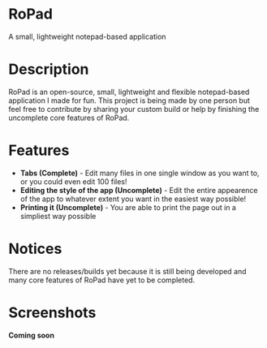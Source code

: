 # RoPad
A small, lightweight notepad-based application
# Description
RoPad is an open-source, small, lightweight and flexible notepad-based application I made for fun. This project is being made by one person but feel free to contribute by sharing your custom build or help by finishing the uncomplete core features of RoPad.
# Features
* **Tabs (Complete)** - Edit many files in one single window as you want to, or you could even edit 100 files!
* **Editing the style of the app (Uncomplete)** - Edit the entire appearence of the app to whatever extent you want in the easiest way possible!
* **Printing it (Uncomplete)** - You are able to print the page out in a simpliest way possible  
# Notices
There are no releases/builds yet because it is still being developed and many core features of RoPad have yet to be completed.
# Screenshots
**Coming soon**
